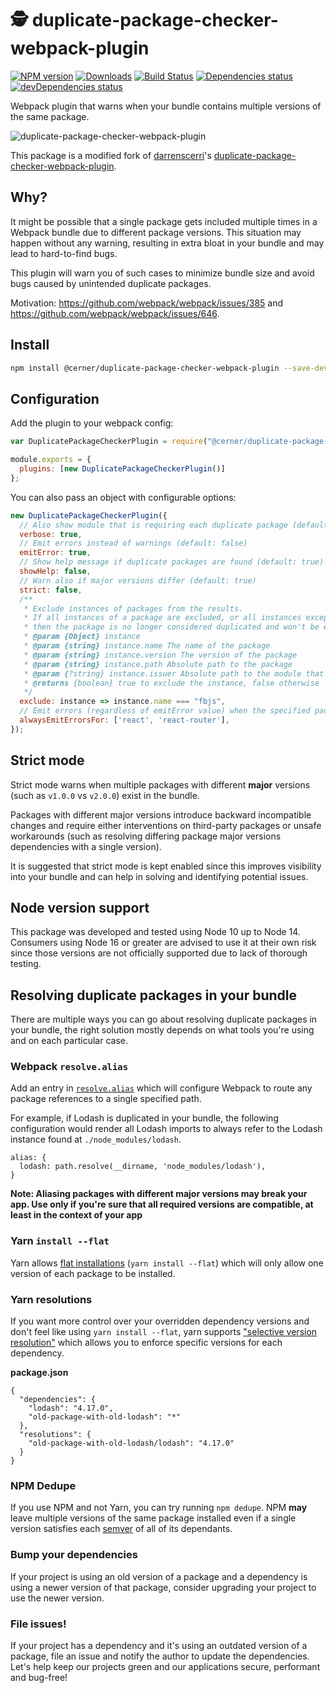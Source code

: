 # 🕵 duplicate-package-checker-webpack-plugin

[![NPM version](https://img.shields.io/npm/v/@cerner/duplicate-package-checker-webpack-plugin.svg)](https://www.npmjs.com/package/@cerner/duplicate-package-checker-webpack-plugin)
[![Downloads](https://img.shields.io/npm/dt/@cerner/duplicate-package-checker-webpack-plugin.svg)](https://www.npmjs.com/package/@cerner/duplicate-package-checker-webpack-plugin)
[![Build Status](https://badgen.net/travis/cerner/terra-toolkit)](https://travis-ci.com/cerner/terra-toolkit)
[![Dependencies status](https://badgen.net/david/dep/cerner/duplicate-package-checker-webpack-plugin)](https://david-dm.org/cerner/duplicate-package-checker-webpack-plugin)
[![devDependencies status](https://badgen.net/david/dev/cerner/duplicate-package-checker-webpack-plugin)](https://david-dm.org/cerner/duplicate-package-checker-webpack-plugin?type=dev)

Webpack plugin that warns when your bundle contains multiple versions of the same package.

![duplicate-package-checker-webpack-plugin](https://raw.githubusercontent.com/cerner/duplicate-package-checker-webpack-plugin/main/screenshot.png)

This package is a modified fork of [darrenscerri](https://github.com/darrenscerri)'s [duplicate-package-checker-webpack-plugin](https://github.com/darrenscerri/duplicate-package-checker-webpack-plugin).

## Why?

It might be possible that a single package gets included multiple times in a Webpack bundle due to different package versions. This situation may happen without any warning, resulting in extra bloat in your bundle and may lead to hard-to-find bugs.

This plugin will warn you of such cases to minimize bundle size and avoid bugs caused by unintended duplicate packages.

Motivation: https://github.com/webpack/webpack/issues/385 and https://github.com/webpack/webpack/issues/646.

## Install

```sh
npm install @cerner/duplicate-package-checker-webpack-plugin --save-dev
```

## Configuration

Add the plugin to your webpack config:

```js
var DuplicatePackageCheckerPlugin = require("@cerner/duplicate-package-checker-webpack-plugin");

module.exports = {
  plugins: [new DuplicatePackageCheckerPlugin()]
};
```

You can also pass an object with configurable options:

```js
new DuplicatePackageCheckerPlugin({
  // Also show module that is requiring each duplicate package (default: false)
  verbose: true,
  // Emit errors instead of warnings (default: false)
  emitError: true,
  // Show help message if duplicate packages are found (default: true)
  showHelp: false,
  // Warn also if major versions differ (default: true)
  strict: false,
  /**
   * Exclude instances of packages from the results.
   * If all instances of a package are excluded, or all instances except one,
   * then the package is no longer considered duplicated and won't be emitted as a warning/error.
   * @param {Object} instance
   * @param {string} instance.name The name of the package
   * @param {string} instance.version The version of the package
   * @param {string} instance.path Absolute path to the package
   * @param {?string} instance.issuer Absolute path to the module that requested the package
   * @returns {boolean} true to exclude the instance, false otherwise
   */
  exclude: instance => instance.name === "fbjs",
  // Emit errors (regardless of emitError value) when the specified packages are duplicated (default: [])
  alwaysEmitErrorsFor: ['react', 'react-router'],
});
```

## Strict mode

Strict mode warns when multiple packages with different **major** versions (such as `v1.0.0` vs `v2.0.0`) exist in the bundle.

Packages with different major versions introduce backward incompatible changes and require either interventions on third-party packages or unsafe workarounds (such as resolving differing package major versions dependencies with a single version).

It is suggested that strict mode is kept enabled since this improves visibility into your bundle and can help in solving and identifying potential issues.

## Node version support

This package was developed and tested using Node 10 up to Node 14. Consumers using Node 16 or greater are advised to use it at their own risk since those versions are not officially supported due to lack of thorough testing.

## Resolving duplicate packages in your bundle

There are multiple ways you can go about resolving duplicate packages in your bundle, the right solution mostly depends on what tools you're using and on each particular case.

### Webpack `resolve.alias`

Add an entry in [`resolve.alias`](https://webpack.github.io/docs/configuration.html#resolve-alias) which will configure Webpack to route any package references to a single specified path.

For example, if Lodash is duplicated in your bundle, the following configuration would render all Lodash imports to always refer to the Lodash instance found at `./node_modules/lodash`.

```
alias: {
  lodash: path.resolve(__dirname, 'node_modules/lodash'),
}
```

**Note: Aliasing packages with different major versions may break your app. Use only if you're sure that all required versions are compatible, at least in the context of your app**

### Yarn `install --flat`

Yarn allows [flat installations](https://yarnpkg.com/lang/en/docs/cli/install/#toc-yarn-install-flat) (`yarn install --flat`) which will only allow one version of each package to be installed.

### Yarn resolutions

If you want more control over your overridden dependency versions and don't feel like using `yarn install --flat`, yarn supports ["selective version resolution"](https://yarnpkg.com/lang/en/docs/selective-version-resolutions) which allows you to enforce specific versions for each dependency.

**package.json**

```
{
  "dependencies": {
    "lodash": "4.17.0",
    "old-package-with-old-lodash": "*"
  },
  "resolutions": {
    "old-package-with-old-lodash/lodash": "4.17.0"
  }
}
```

### NPM Dedupe

If you use NPM and not Yarn, you can try running `npm dedupe`. NPM **may** leave multiple versions of the same package installed even if a single version satisfies each [semver](https://docs.npmjs.com/getting-started/semantic-versioning) of all of its dependants.

### Bump your dependencies

If your project is using an old version of a package and a dependency is using a newer version of that package, consider upgrading your project to use the newer version.

### File issues!

If your project has a dependency and it's using an outdated version of a package, file an issue and notify the author to update the dependencies. Let's help keep our projects green and our applications secure, performant and bug-free!
